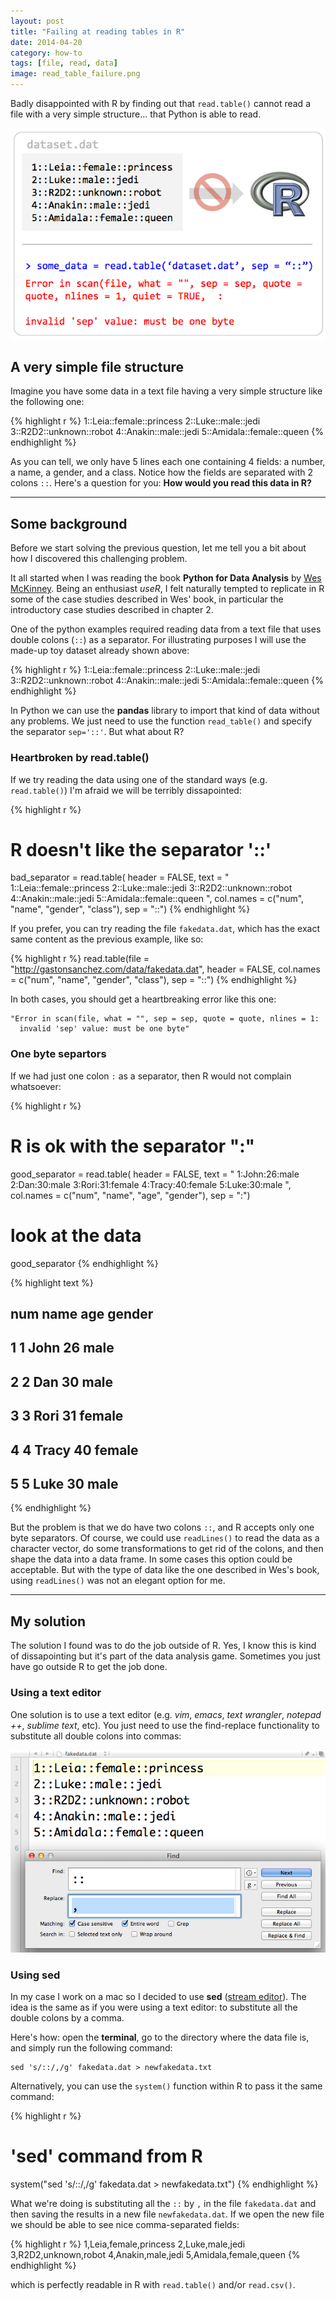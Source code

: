 ```yaml
---
layout: post
title: "Failing at reading tables in R"
date: 2014-04-20
category: how-to
tags: [file, read, data]
image: read_table_failure.png
---
```


Badly disappointed with R by finding out that ```read.table()``` cannot read a file with a very simple structure... that Python is able to read.

<!--more-->

![](/images/blog/read_table_failure.png)


## A very simple file structure

Imagine you have some data in a text file having a very simple structure like the following one:


{% highlight r %}
1::Leia::female::princess
2::Luke::male::jedi
3::R2D2::unknown::robot
4::Anakin::male::jedi
5::Amidala::female::queen
{% endhighlight %}


As you can tell, we only have 5 lines each one containing 4 fields: a number, a name, a gender, and a class. Notice how the fields are separated with 2 colons ```::```. Here's a question for you: **How would you read this data in R?**

<hr/>

## Some background

Before we start solving the previous question, let me tell you a bit about how I discovered this challenging problem.

It all started when I was reading the book **Python for Data Analysis** by [Wes McKinney](http://blog.wesmckinney.com/). Being an enthusiast *useR*, I felt naturally tempted to replicate in R some of the case studies described in Wes' book, in particular the introductory case studies described in chapter 2.

One of the python examples required reading data from a text file that uses double colons (```::```) as a separator. For illustrating purposes I will use the made-up toy dataset already shown above: 


{% highlight r %}
1::Leia::female::princess
2::Luke::male::jedi
3::R2D2::unknown::robot
4::Anakin::male::jedi
5::Amidala::female::queen
{% endhighlight %}


In Python we can use the **pandas** library to import that kind of data without any problems. We just need to use the function ```read_table()``` and specify the separator ```sep='::'```. But what about R?


### Heartbroken by read.table()

If we try reading the data using one of the standard ways (e.g. ```read.table()```) I'm afraid we will be terribly dissapointed:


{% highlight r %}
# R doesn't like the separator '::'
bad_separator = read.table(
header = FALSE, 
text = "
1::Leia::female::princess
2::Luke::male::jedi
3::R2D2::unknown::robot
4::Anakin::male::jedi
5::Amidala::female::queen
",
col.names = c("num", "name", "gender", "class"),
sep = "::")
{% endhighlight %}



If you prefer, you can try reading the file ```fakedata.dat```, which has the exact same content as the previous example, like so: 


{% highlight r %}
read.table(file = "http://gastonsanchez.com/data/fakedata.dat",
           header = FALSE, 
           col.names = c("num", "name", "gender", "class"),
           sep = "::")
{% endhighlight %}



In both cases, you should get a heartbreaking error like this one:

```
"Error in scan(file, what = "", sep = sep, quote = quote, nlines = 1:
  invalid 'sep' value: must be one byte"
```

### One byte separtors

If we had just one colon ```:``` as a separator, then R would not complain whatsoever:


{% highlight r %}
# R is ok with the separator ":"
good_separator = read.table(
header = FALSE, 
text = "
1:John:26:male
2:Dan:30:male
3:Rori:31:female
4:Tracy:40:female
5:Luke:30:male
",
col.names = c("num", "name", "age", "gender"),
sep = ":")

# look at the data
good_separator
{% endhighlight %}



{% highlight text %}
##   num  name age gender
## 1   1  John  26   male
## 2   2   Dan  30   male
## 3   3  Rori  31 female
## 4   4 Tracy  40 female
## 5   5  Luke  30   male
{% endhighlight %}


But the problem is that we do have two colons ```::```, and R accepts only one byte separators. Of course, we could use ```readLines()``` to read the data as a character vector, do some transformations to get rid of the colons, and then shape the data into a data frame. In some cases this option could be acceptable. But with the type of data like the one described in Wes's book, using ```readLines()``` was not an elegant option for me.

<hr/>

## My solution

The solution I found was to do the job outside of R. Yes, I know this is kind of dissapointing but it's part of the data analysis game. Sometimes you just have go outside R to get the job done.


### Using a text editor

One solution is to use a text editor (e.g. *vim*, *emacs*, *text wrangler*, *notepad ++*, *sublime text*, etc). You just need to use the find-replace functionality to substitute all double colons into commas:

![](/images/blog/replace_colons_by_comma.png)


### Using **sed**

In my case I work on a mac so I decided to use **sed** ([stream editor](http://en.wikipedia.org/wiki/Sed)). The idea is the same as if you were using a text editor: to substitute all the double colons by a comma. 

Here's how: open the **terminal**, go to the directory where the data file is, and simply run the following command:

```
sed 's/::/,/g' fakedata.dat > newfakedata.txt
```

Alternatively, you can use the ```system()``` function within R to pass it the same command:

{% highlight r %}
# 'sed' command from R
system("sed 's/::/,/g' fakedata.dat > newfakedata.txt")
{% endhighlight %}


What we're doing is substituting all the ```::``` by ```,``` in the file ```fakedata.dat``` and then saving the results in a new file ```newfakedata.dat```. If we open the new file we should be able to see nice comma-separated fields:


{% highlight r %}
1,Leia,female,princess
2,Luke,male,jedi
3,R2D2,unknown,robot
4,Anakin,male,jedi
5,Amidala,female,queen
{% endhighlight %}


which is perfectly readable in R with ```read.table()``` and/or ```read.csv()```.

